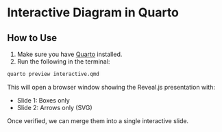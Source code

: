 # Interactive Diagram in Quarto

## How to Use

1. Make sure you have [Quarto](https://quarto.org) installed.
2. Run the following in the terminal:

```bash
quarto preview interactive.qmd
```

This will open a browser window showing the Reveal.js presentation with:

- Slide 1: Boxes only
- Slide 2: Arrows only (SVG)

Once verified, we can merge them into a single interactive slide.
